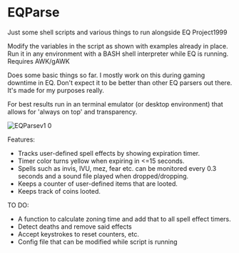 # EQParse
Just some shell scripts and various things to run alongside EQ Project1999

Modify the variables in the script as shown with examples already in place.
Run it in any environment with a BASH shell interpreter while EQ is running.
Requires AWK/gAWK

Does some basic things so far. I mostly work on this during gaming downtime in EQ.
Don't expect it to be better than other EQ parsers out there. It's made for my purposes really. 

For best results run in an terminal emulator (or desktop environment) that allows for 'always on top' and transparency. 

![EQParsev1 0](https://user-images.githubusercontent.com/54084333/140630900-3f91b72e-db70-48cb-92da-e9f904adac2e.png)

Features:
- Tracks user-defined spell effects by showing expiration timer. 
- Timer color turns yellow when expiring in <=15 seconds.
- Spells such as invis, IVU, mez, fear etc. can be monitored every 0.3 seconds and a sound file played when dropped/dropping.
- Keeps a counter of user-defined items that are looted.
- Keeps track of coins looted. 

TO DO:
- A function to calculate zoning time and add that to all spell effect timers.
- Detect deaths and remove said effects
- Accept keystrokes to reset counters, etc.
- Config file that can be modified while script is running

